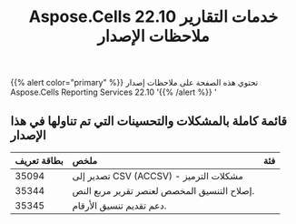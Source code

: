 ﻿---
title: Aspose.Cells خدمات التقارير 22.10 ملاحظات الإصدار
second_title: Aspose.Cells Reporting Services Documen
type: docs
url: /ar/reportingservices/aspose-cells-for-reporting-services-22-10-release-notes/
weight: 12
---
{{% alert color="primary" %}} 
تحتوي هذه الصفحة على ملاحظات إصدار Aspose.Cells Reporting Services 22.10
'{{% /alert %}} '
## **قائمة كاملة بالمشكلات والتحسينات التي تم تناولها في هذا الإصدار**

|**بطاقة تعريف**|**ملخص**|**فئة**|
|:- |:- |:- |
|35094 | تصدير إلى CSV (ACCSV) - مشكلات الترميز|
|35344 | إصلاح التنسيق المخصص لعنصر تقرير مربع النص.|
|35345 | دعم تقديم تنسيق الأرقام.|
